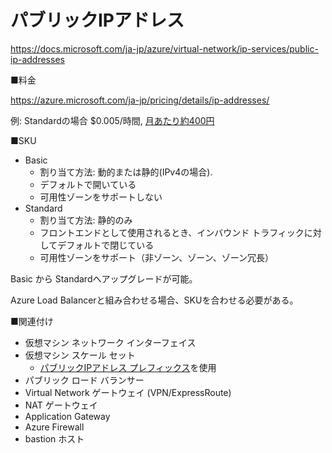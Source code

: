# パブリックIPアドレス

https://docs.microsoft.com/ja-jp/azure/virtual-network/ip-services/public-ip-addresses

■料金

https://azure.microsoft.com/ja-jp/pricing/details/ip-addresses/

例: Standardの場合 $0.005/時間, [月あたり約400円](https://www.google.com/search?q=24*30*0.005%E3%83%89%E3%83%AB+%E5%86%86)

■SKU

- Basic
  - 割り当て方法: 動的または静的(IPv4の場合). 
  - デフォルトで開いている
  - 可用性ゾーンをサポートしない
- Standard
  - 割り当て方法: 静的のみ
  - フロントエンドとして使用されるとき、インバウンド トラフィックに対してデフォルトで閉じている
  - 可用性ゾーンをサポート（非ゾーン、ゾーン、ゾーン冗長）

Basic から Standardへアップグレードが可能。

Azure Load Balancerと組み合わせる場合、SKUを合わせる必要がある。

■関連付け

- 仮想マシン ネットワーク インターフェイス
- 仮想マシン スケール セット
  - [パブリックIPアドレス プレフィックス](https://docs.microsoft.com/ja-jp/azure/virtual-network/ip-services/public-ip-address-prefix)を使用
- パブリック ロード バランサー
- Virtual Network ゲートウェイ (VPN/ExpressRoute)
- NAT ゲートウェイ
- Application Gateway
- Azure Firewall
- bastion ホスト

